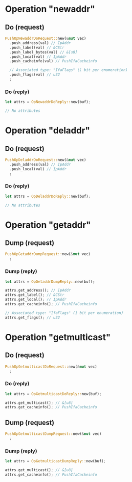 
# Operation "newaddr"

## Do (request)

```rust
PushOpNewaddrDoRequest::new(&mut vec)
  .push_address(val) // IpAddr
  .push_label(val) // &CStr
  .push_label_bytes(val) // &[u8]
  .push_local(val) // IpAddr
  .push_cacheinfo(val) // PushIfaCacheinfo

  // Associated type: "IfaFlags" (1 bit per enumeration)
  .push_flags(val) // u32
  ;
```

### Do (reply)

```rust
let attrs = OpNewaddrDoReply::new(buf);

// No attributes
```

# Operation "deladdr"

## Do (request)

```rust
PushOpDeladdrDoRequest::new(&mut vec)
  .push_address(val) // IpAddr
  .push_local(val) // IpAddr
  ;
```

### Do (reply)

```rust
let attrs = OpDeladdrDoReply::new(buf);

// No attributes
```

# Operation "getaddr"

## Dump (request)

```rust
PushOpGetaddrDumpRequest::new(&mut vec)
  ;
```

### Dump (reply)

```rust
let attrs = OpGetaddrDumpReply::new(buf);

attrs.get_address(); // IpAddr
attrs.get_label(); // &CStr
attrs.get_local(); // IpAddr
attrs.get_cacheinfo(); // PushIfaCacheinfo

// Associated type: "IfaFlags" (1 bit per enumeration)
attrs.get_flags(); // u32
```

# Operation "getmulticast"

## Do (request)

```rust
PushOpGetmulticastDoRequest::new(&mut vec)
  ;
```

### Do (reply)

```rust
let attrs = OpGetmulticastDoReply::new(buf);

attrs.get_multicast(); // &[u8]
attrs.get_cacheinfo(); // PushIfaCacheinfo
```

## Dump (request)

```rust
PushOpGetmulticastDumpRequest::new(&mut vec)
  ;
```

### Dump (reply)

```rust
let attrs = OpGetmulticastDumpReply::new(buf);

attrs.get_multicast(); // &[u8]
attrs.get_cacheinfo(); // PushIfaCacheinfo
```

